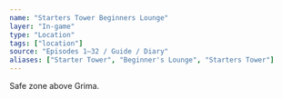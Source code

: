 ```yaml
---
name: "Starters Tower Beginners Lounge"
layer: "In-game"
type: "Location"
tags: ["location"]
source: "Episodes 1–32 / Guide / Diary"
aliases: ["Starter Tower", "Beginner's Lounge", "Starters Tower"]
---
```

Safe zone above Grima.
